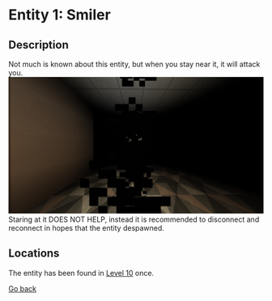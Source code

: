 # Entity 1: Smiler

## Description
Not much is known about this entity, but when you stay near it, it will attack you.
<img src="./img/Entity_1.png" title="Smiler hidden behind many particles while attacking someone" /><br/>
Staring at it DOES NOT HELP, instead it is recommended to disconnect and reconnect in hopes that the entity despawned.

## Locations
The entity has been found in <a href="../Level_10.md">Level 10</a> once.

<a href="./Entities.md">Go back</a>